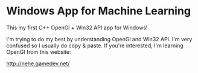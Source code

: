 # Windows App for Machine Learning
This my first C++ OpenGl + Win32 API app for Windows!

I'm trying to do my best by understanding OpenGl and Win32 API. I'm very confused so I usually
do copy & paste. If you're interested, I'm learning OpenGl from this website:

http://nehe.gamedev.net/
